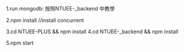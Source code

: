 1.run mongodb:
按照NTUEE-_backend 中教學

2.npm install //install concurrent

3.cd NTUEE-PLUS && npm install
4.cd NTUEE-_backend && npm install

5.npm start